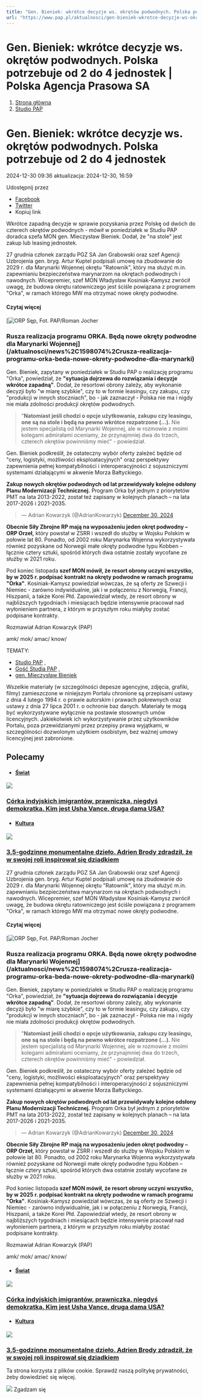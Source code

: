 ```yaml
---
title: "Gen. Bieniek: wkrótce decyzje ws. okrętów podwodnych. Polska potrzebuje od 2 do 4 jednostek | Polska Agencja Prasowa SA"
url: "https://www.pap.pl/aktualnosci/gen-bieniek-wkrotce-decyzje-ws-okretow-podwodnych-polska-potrzebuje-od-2-do-4-0"
---
```


# Gen. Bieniek: wkrótce decyzje ws. okrętów podwodnych. Polska potrzebuje od 2 do 4 jednostek | Polska Agencja Prasowa SA














1. [Strona główna](/)
2. [Studio PAP](/list-of-articles/61811)









# Gen. Bieniek: wkrótce decyzje ws. okrętów podwodnych. Polska potrzebuje od 2 do 4 jednostek









 2024\-12\-30 09:36 aktualizacja: 2024\-12\-30, 16:59 






 Udostępnij przez
 
* [Facebook](https://www.facebook.com/sharer/sharer.php?u=https://www.pap.pl/aktualnosci/gen-bieniek-wkrotce-decyzje-ws-okretow-podwodnych-polska-potrzebuje-od-2-do-4-0)
* [Twitter](https://twitter.com/intent/tweet?url=https://www.pap.pl/aktualnosci/gen-bieniek-wkrotce-decyzje-ws-okretow-podwodnych-polska-potrzebuje-od-2-do-4-0)
* Kopiuj link










Wkrótce zapadną decyzje w sprawie pozyskania przez Polskę od dwóch do czterech okrętów podwodnych \- mówił w poniedziałek w Studiu PAP doradca szefa MON gen. Mieczysław Bieniek. Dodał, że "na stole" jest zakup lub leasing jednostek.







27 grudnia członek zarządu PGZ SA Jan Grabowski oraz szef Agencji Uzbrojenia gen. bryg. Artur Kuptel podpisali umowę na zbudowanie do 2029 r. dla Marynarki Wojennej okrętu "Ratownik", który ma służyć m.in. zapewnianiu bezpieczeństwa marynarzom na okrętach podwodnych i nawodnych. Wicepremier, szef MON Władysław Kosiniak\-Kamysz zwrócił uwagę, że budowa okrętu ratowniczego jest ściśle powiązana z programem "Orka", w ramach którego MW ma otrzymać nowe okręty podwodne.



#### Czytaj więcej


[![ORP Sęp, Fot. PAP/Roman Jocher](/sites/default/files/styles/list_of_articles/public/202307/pap_20180624_1LD%20%281%29.jpg?h=e99120da&itok=yKHqTdfF)


### Rusza realizacja programu ORKA. Będą nowe okręty podwodne dla Marynarki Wojennej](/aktualnosci/news%2C1598074%2Crusza-realizacja-programu-orka-beda-nowe-okrety-podwodne-dla-marynarki)


Gen. Bieniek, zapytany w poniedziałek w Studiu PAP o realizację programu "Orka", powiedział, że **"sytuacja dojrzewa do rozwiązania i decyzje wkrótce zapadną"**. Dodał, że resortowi obrony zależy, aby wykonanie decyzji było "w miarę szybkie", czy to w formie leasingu, czy zakupu, czy "produkcji w innych stoczniach", bo \- jak zaznaczył \- Polska nie ma i nigdy nie miała zdolności produkcji okrętów podwodnych.



> "**Natomiast jeśli chodzi o opcje użytkowania, zakupu czy leasingu, one są na stole i będą na pewno wkrótce rozpatrzone (...).** Nie jestem specjalistą od Marynarki Wojennej, ale w rozmowie z moimi kolegami admirałami oceniamy, że przynajmniej dwa do trzech, czterech okrętów powinniśmy mieć" \- powiedział.


Gen. Bieniek podkreślił, że ostateczny wybór oferty zależeć będzie od "ceny, logistyki, możliwości eksploatacyjnych" oraz perspektywy zapewnienia pełnej kompatybilności i interoperacyjności z sojuszniczymi systemami działającymi w akwenie Morza Bałtyckiego.


**Zakup nowych okrętów podwodnych od lat przewidywały kolejne odsłony Planu Modernizacji Technicznej.** Program Orka był jednym z priorytetów PMT na lata 2013\-2022, został też zapisany w kolejnych planach – na lata 2017\-2026 i 2021\-2035\.



> — Adrian Kowarzyk (@AdrianKowarzyk) [December 30, 2024](https://twitter.com/AdrianKowarzyk/status/1873681849614204930?ref_src=twsrc%5Etfw)



**Obecnie Siły Zbrojne RP mają na wyposażeniu jeden okręt podwodny – ORP Orzeł,** który powstał w ZSRR i wszedł do służby w Wojsku Polskim w połowie lat 80\. Ponadto, od 2002 roku Marynarka Wojenna wykorzystywała również pozyskane od Norwegii małe okręty podwodne typu Kobben – łącznie cztery sztuki, spośród których dwa ostatnie zostały wycofane ze służby w 2021 roku.


Pod koniec listopada **szef MON mówił, że resort obrony uczyni wszystko, by w 2025 r. podpisać kontrakt na okręty podwodne w ramach programu "Orka"**. Kosiniak\-Kamysz powiedział wówczas, że są oferty ze Szwecji i Niemiec \- zarówno indywidualnie, jak i w połączeniu z Norwegią, Francji, Hiszpanii, a także Korei Płd. Zapowiedział wtedy, że resort obrony w najbliższych tygodniach i miesiącach będzie intensywnie pracował nad wyłonieniem partnera, z którym w przyszłym roku miałyby zostać podpisane kontrakty.


Rozmawiał Adrian Kowarzyk (PAP)


amk/ mok/ amac/ know/




TEMATY:
* [Studio PAP](/aktualnosci/index%2C1%2C%2Cstudio-pap.html-0) ,
* [Gość Studia PAP](/aktualnosci/index%2C1%2C%2Cgosc-studia-pap.html) ,
* [gen. Mieczysław Bieniek](/aktualnosci/gen-mieczyslaw-bieniek)







Wszelkie materiały (w szczególności depesze agencyjne, zdjęcia, grafiki, filmy) zamieszczone w niniejszym Portalu chronione są przepisami ustawy z dnia 4 lutego 1994 r. o prawie autorskim i prawach pokrewnych oraz ustawy z dnia 27 lipca 2001 r. o ochronie baz danych. Materiały te mogą być wykorzystywane wyłącznie na postawie stosownych umów licencyjnych. Jakiekolwiek ich wykorzystywanie przez użytkowników Portalu, poza przewidzianymi przez przepisy prawa wyjątkami, w szczególności dozwolonym użytkiem osobistym, bez ważnej umowy licencyjnej jest zabronione.








## Polecamy





* #### [Świat](/list-of-articles/48)

[![](/sites/default/files/styles/main_image/public/202501/pap_20250120_3F3.jpg?h=de9ae349&itok=BFKQemLl)](/aktualnosci/corka-indyjskich-imigrantow-prawniczka-niegdys-demokratka-kim-jest-usha-vance-druga)


### [Córka indyjskich imigrantów, prawniczka, niegdyś demokratka. Kim jest Usha Vance, druga dama USA?](/aktualnosci/corka-indyjskich-imigrantow-prawniczka-niegdys-demokratka-kim-jest-usha-vance-druga)
* #### [Kultura](/list-of-articles/45)

[![](/sites/default/files/styles/main_image/public/202501/pap_20250117_0NT.jpg?h=8f3c4420&itok=5T8Hk6tM)](/aktualnosci/35-godzinne-monumentalne-dzielo-adrien-brody-zdradzil-ze-w-swojej-roli-inspirowal-sie)


### [3,5\-godzinne monumentalne dzieło. Adrien Brody zdradził, że w swojej roli inspirował się dziadkiem](/aktualnosci/35-godzinne-monumentalne-dzielo-adrien-brody-zdradzil-ze-w-swojej-roli-inspirowal-sie)

























27 grudnia członek zarządu PGZ SA Jan Grabowski oraz szef Agencji Uzbrojenia gen. bryg. Artur Kuptel podpisali umowę na zbudowanie do 2029 r. dla Marynarki Wojennej okrętu "Ratownik", który ma służyć m.in. zapewnianiu bezpieczeństwa marynarzom na okrętach podwodnych i nawodnych. Wicepremier, szef MON Władysław Kosiniak\-Kamysz zwrócił uwagę, że budowa okrętu ratowniczego jest ściśle powiązana z programem "Orka", w ramach którego MW ma otrzymać nowe okręty podwodne.



#### Czytaj więcej


[![ORP Sęp, Fot. PAP/Roman Jocher](/sites/default/files/styles/list_of_articles/public/202307/pap_20180624_1LD%20%281%29.jpg?h=e99120da&itok=yKHqTdfF)


### Rusza realizacja programu ORKA. Będą nowe okręty podwodne dla Marynarki Wojennej](/aktualnosci/news%2C1598074%2Crusza-realizacja-programu-orka-beda-nowe-okrety-podwodne-dla-marynarki)


Gen. Bieniek, zapytany w poniedziałek w Studiu PAP o realizację programu "Orka", powiedział, że **"sytuacja dojrzewa do rozwiązania i decyzje wkrótce zapadną"**. Dodał, że resortowi obrony zależy, aby wykonanie decyzji było "w miarę szybkie", czy to w formie leasingu, czy zakupu, czy "produkcji w innych stoczniach", bo \- jak zaznaczył \- Polska nie ma i nigdy nie miała zdolności produkcji okrętów podwodnych.



> "**Natomiast jeśli chodzi o opcje użytkowania, zakupu czy leasingu, one są na stole i będą na pewno wkrótce rozpatrzone (...).** Nie jestem specjalistą od Marynarki Wojennej, ale w rozmowie z moimi kolegami admirałami oceniamy, że przynajmniej dwa do trzech, czterech okrętów powinniśmy mieć" \- powiedział.


Gen. Bieniek podkreślił, że ostateczny wybór oferty zależeć będzie od "ceny, logistyki, możliwości eksploatacyjnych" oraz perspektywy zapewnienia pełnej kompatybilności i interoperacyjności z sojuszniczymi systemami działającymi w akwenie Morza Bałtyckiego.


**Zakup nowych okrętów podwodnych od lat przewidywały kolejne odsłony Planu Modernizacji Technicznej.** Program Orka był jednym z priorytetów PMT na lata 2013\-2022, został też zapisany w kolejnych planach – na lata 2017\-2026 i 2021\-2035\.



> — Adrian Kowarzyk (@AdrianKowarzyk) [December 30, 2024](https://twitter.com/AdrianKowarzyk/status/1873681849614204930?ref_src=twsrc%5Etfw)



**Obecnie Siły Zbrojne RP mają na wyposażeniu jeden okręt podwodny – ORP Orzeł,** który powstał w ZSRR i wszedł do służby w Wojsku Polskim w połowie lat 80\. Ponadto, od 2002 roku Marynarka Wojenna wykorzystywała również pozyskane od Norwegii małe okręty podwodne typu Kobben – łącznie cztery sztuki, spośród których dwa ostatnie zostały wycofane ze służby w 2021 roku.


Pod koniec listopada **szef MON mówił, że resort obrony uczyni wszystko, by w 2025 r. podpisać kontrakt na okręty podwodne w ramach programu "Orka"**. Kosiniak\-Kamysz powiedział wówczas, że są oferty ze Szwecji i Niemiec \- zarówno indywidualnie, jak i w połączeniu z Norwegią, Francji, Hiszpanii, a także Korei Płd. Zapowiedział wtedy, że resort obrony w najbliższych tygodniach i miesiącach będzie intensywnie pracował nad wyłonieniem partnera, z którym w przyszłym roku miałyby zostać podpisane kontrakty.


Rozmawiał Adrian Kowarzyk (PAP)


amk/ mok/ amac/ know/




* #### [Świat](/list-of-articles/48)

[![](/sites/default/files/styles/main_image/public/202501/pap_20250120_3F3.jpg?h=de9ae349&itok=BFKQemLl)](/aktualnosci/corka-indyjskich-imigrantow-prawniczka-niegdys-demokratka-kim-jest-usha-vance-druga)


### [Córka indyjskich imigrantów, prawniczka, niegdyś demokratka. Kim jest Usha Vance, druga dama USA?](/aktualnosci/corka-indyjskich-imigrantow-prawniczka-niegdys-demokratka-kim-jest-usha-vance-druga)
* #### [Kultura](/list-of-articles/45)

[![](/sites/default/files/styles/main_image/public/202501/pap_20250117_0NT.jpg?h=8f3c4420&itok=5T8Hk6tM)](/aktualnosci/35-godzinne-monumentalne-dzielo-adrien-brody-zdradzil-ze-w-swojej-roli-inspirowal-sie)


### [3,5\-godzinne monumentalne dzieło. Adrien Brody zdradził, że w swojej roli inspirował się dziadkiem](/aktualnosci/35-godzinne-monumentalne-dzielo-adrien-brody-zdradzil-ze-w-swojej-roli-inspirowal-sie)




 Ta strona korzysta z plików cookie. Sprawdź naszą politykę prywatności, żeby dowiedzieć się więcej.
 

![](/themes/pap/assets/images/ok.png) Zgadzam się
 






